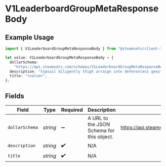 # V1LeaderboardGroupMetaResponseBody

## Example Usage

```typescript
import { V1LeaderboardGroupMetaResponseBody } from "@steamsets/client-ts/models/components";

let value: V1LeaderboardGroupMetaResponseBody = {
  dollarSchema:
    "https://api.steamsets.com/schemas/V1LeaderboardGroupMetaResponseBody.json",
  description: "topsail diligently thigh arraign into defenseless geez",
  title: "<value>",
};
```

## Fields

| Field                                                                     | Type                                                                      | Required                                                                  | Description                                                               | Example                                                                   |
| ------------------------------------------------------------------------- | ------------------------------------------------------------------------- | ------------------------------------------------------------------------- | ------------------------------------------------------------------------- | ------------------------------------------------------------------------- |
| `dollarSchema`                                                            | *string*                                                                  | :heavy_minus_sign:                                                        | A URL to the JSON Schema for this object.                                 | https://api.steamsets.com/schemas/V1LeaderboardGroupMetaResponseBody.json |
| `description`                                                             | *string*                                                                  | :heavy_check_mark:                                                        | N/A                                                                       |                                                                           |
| `title`                                                                   | *string*                                                                  | :heavy_check_mark:                                                        | N/A                                                                       |                                                                           |
